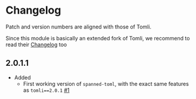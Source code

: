 # Changelog

Patch and version numbers are aligned with those of Tomli.

Since this module is basically an extended fork of Tomli, we recommend to read their [Changelog](https://github.com/hukkin/tomli/blob/master/CHANGELOG.md) too

## 2.0.1.1

- Added
  - First working version of `spanned-toml`, with the exact same features as `tomli==2.0.1` [#1](https://github.com/jeertmans/spanned-toml/pull/1)
